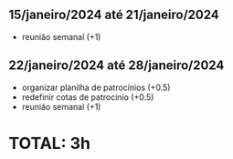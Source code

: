 ## 15/janeiro/2024 até 21/janeiro/2024
- reunião semanal (+1)

## 22/janeiro/2024 até 28/janeiro/2024
- organizar planilha de patrocínios (+0.5)
- redefinir cotas de patrocínio (+0.5)
- reunião semanal (+1)

# TOTAL: 3h
